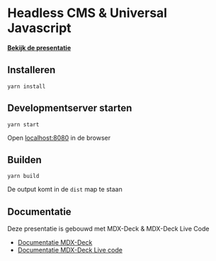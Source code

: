 # Headless CMS & Universal Javascript

**[Bekijk de presentatie](https://isaacandela.github.io/duo-presentatie/)**

## Installeren

```
yarn install
```

## Developmentserver starten

```
yarn start
```

Open [localhost:8080](http://localhost:8080) in de browser

## Builden

```
yarn build
```

De output komt in de `dist` map te staan

## Documentatie

Deze presentatie is gebouwd met MDX-Deck & MDX-Deck Live Code

- [Documentatie MDX-Deck](https://github.com/jxnblk/mdx-deck/)
- [Documentatie MDX-Deck Live code](https://github.com/JReinhold/mdx-deck-live-code)
